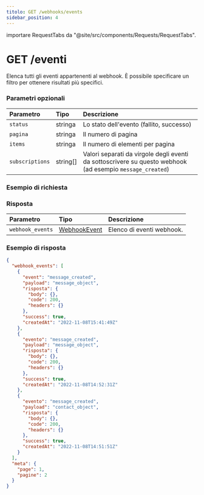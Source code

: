 ```yaml
---
titolo: GET /webhooks/events
sidebar_position: 4
---
```


importare RequestTabs da "@site/src/components/Requests/RequestTabs".

# GET /eventi

Elenca tutti gli eventi appartenenti al webhook. È possibile specificare un filtro per ottenere risultati più specifici.

### Parametri opzionali

| Parametro | Tipo | Descrizione |
| :-------------- | :------- | :---------------------------------------------------------------------------------------- |
| `status` | stringa | Lo stato dell'evento (fallito, successo) |
| `pagina` | stringa | Il numero di pagina |
| `items` | stringa | Il numero di elementi per pagina |
| `subscriptions` | string[] | Valori separati da virgole degli eventi da sottoscrivere su questo webhook (ad esempio `message_created`) |

### Esempio di richiesta

<RichiestaTabs endpoint='webhooks_api' request="get_webhooks_events" />

### Risposta

| Parametro | Tipo | Descrizione |
| :--------------- | :-------------------------------------------------------- | :---------------------- |
| `webhook_events` | [WebhookEvent](/api/reference/object_types/webhook_event) | Elenco di eventi webhook. |

### Esempio di risposta

```json title=response.json
{
  "webhook_events": [
    {
      "event": "message_created",
      "payload": "message_object",
      "risposta": {
        "body": {},
        "code": 200,
        "headers": {}
      },
      "success": true,
      "createdAt": "2022-11-08T15:41:49Z"
    },
    {
      "evento": "message_created",
      "payload": "message_object",
      "risposta": {
        "body": {},
        "code": 200,
        "headers": {}
      },
      "success": true,
      "createdAt": "2022-11-08T14:52:31Z"
    },
    {
      "evento": "message_created",
      "payload": "contact_object",
      "risposta": {
        "body": {},
        "code": 200,
        "headers": {}
      },
      "success": true,
      "createdAt": "2022-11-08T14:51:51Z"
    }
  ],
  "meta": {
    "page": 1,
    "pagine": 2
  }
}
```
